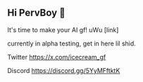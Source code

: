 ## Hi PervBoy 👋

It's time to make your AI gf! uWu
[link]

currently in alpha testing,
get in here lil shid.

Twitter
https://x.com/icecream_gf

Discord
https://discord.gg/5YyMFftktK
